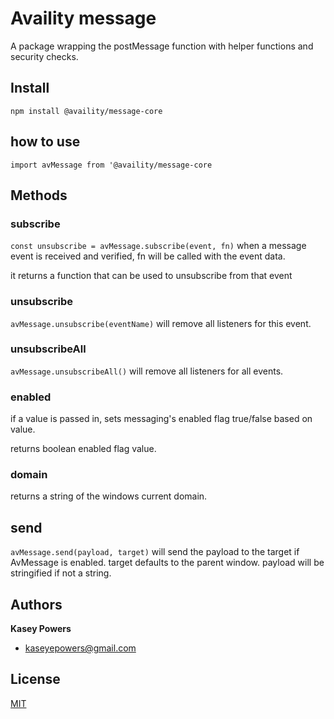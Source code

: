 # Availity message

A package wrapping the postMessage function with helper functions and security checks.

## Install

`npm install @availity/message-core`

## how to use

`import avMessage from '@availity/message-core`

## Methods

### subscribe

`const unsubscribe = avMessage.subscribe(event, fn)` when a message event is received and verified, fn will be called with the event data.

it returns a function that can be used to unsubscribe from that event

### unsubscribe

`avMessage.unsubscribe(eventName)` will remove all listeners for this event.

### unsubscribeAll

`avMessage.unsubscribeAll()` will remove all listeners for all events.

### enabled

if a value is passed in, sets messaging's enabled flag true/false based on value.

returns boolean enabled flag value.

### domain

returns a string of the windows current domain.

## send

`avMessage.send(payload, target)` will send the payload to the target if AvMessage is enabled.
target defaults to the parent window. payload will be stringified if not a string.

## Authors

**Kasey Powers**

-   [kaseyepowers@gmail.com](kaseyepowers@gmail.com)

## License

[MIT](../../LICENSE)
